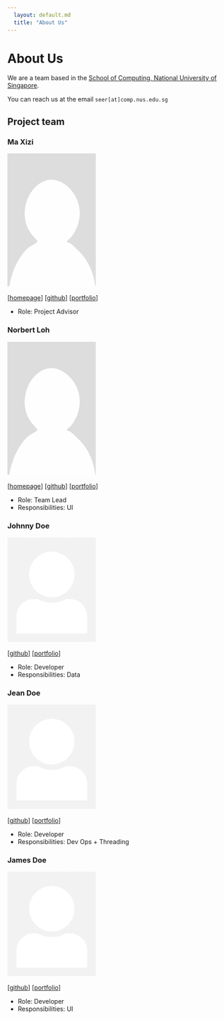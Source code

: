 ```yaml
---
  layout: default.md
  title: "About Us"
---
```


# About Us

We are a team based in the [School of Computing, National University of Singapore](http://www.comp.nus.edu.sg).

You can reach us at the email `seer[at]comp.nus.edu.sg`

## Project team

### Ma Xizi

<img src="images/maxizi.png" width="200px">

[[homepage](http://www.comp.nus.edu.sg/~damithch)]
[[github](https://github.com/Ma-Xizi)]
[[portfolio](team/Ma-Xizi.md)]

* Role: Project Advisor

### Norbert Loh

<img src="images/norbertloh.png" width="200px">

[[homepage](http://www.comp.nus.edu.sg/~damithch)]
[[github](https://github.com/norbertloh)]
[[portfolio](team/johndoe.md)]

* Role: Team Lead
* Responsibilities: UI

### Johnny Doe

<img src="images/johndoe.png" width="200px">

[[github](http://github.com/johndoe)] [[portfolio](team/johndoe.md)]

* Role: Developer
* Responsibilities: Data

### Jean Doe

<img src="images/johndoe.png" width="200px">

[[github](http://github.com/johndoe)]
[[portfolio](team/johndoe.md)]

* Role: Developer
* Responsibilities: Dev Ops + Threading

### James Doe

<img src="images/johndoe.png" width="200px">

[[github](http://github.com/johndoe)]
[[portfolio](team/johndoe.md)]

* Role: Developer
* Responsibilities: UI
